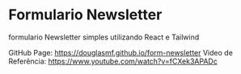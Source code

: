 # Formulario Newsletter

formulario Newsletter simples utilizando React e Tailwind

GitHub Page:  https://douglasmf.github.io/form-newsletter
Video de Referência: https://www.youtube.com/watch?v=fCXek3APADc

